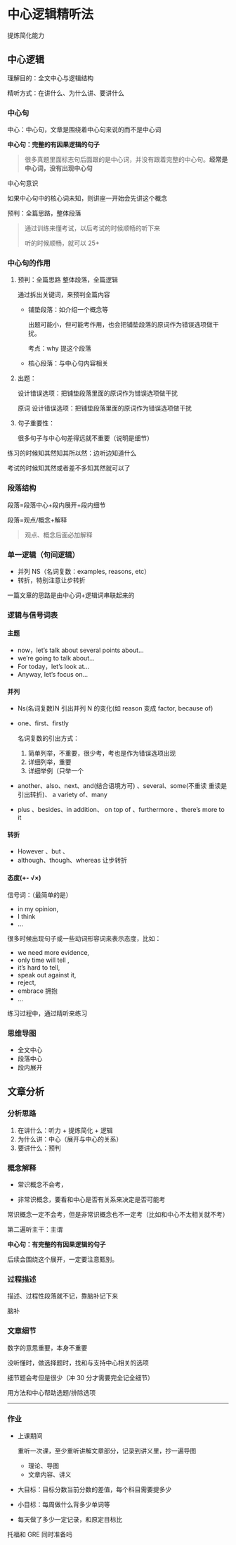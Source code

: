 # 中心逻辑精听法

提炼简化能力

## 中心逻辑

理解目的：全文中心与逻辑结构

精听方式：在讲什么、为什么讲、要讲什么

### 中心句

中心：中心句，文章是围绕着中心句来说的而不是中心词

**中心句：完整的有因果逻辑的句子**

> 很多真题里面标志句后面跟的是中心词，并没有跟着完整的中心句。**经常是中心词，没有出现中心句**
>

中心句意识

如果中心句中的核心词未知，则讲座一开始会先讲这个概念

预判：全篇思路，整体段落

> 通过训练来懂考试，以后考试的时候顺畅的听下来
>
> 听的时候顺畅，就可以 25+

### 中心句的作用

1. 预判：全篇思路 整体段落，全篇逻辑

   通过拆出关键词，来预判全篇内容

   - 铺垫段落：如介绍一个概念等

     出题可能小，但可能考作用，也会把铺垫段落的原词作为错误选项做干扰。

     考点：why 提这个段落

   - 核心段落：与中心句内容相关

2. 出题：

   设计错误选项：把铺垫段落里面的原词作为错误选项做干扰

   原词 设计错误选项：把铺垫段落里面的原词作为错误选项做干扰

3. 句子重要性：

   很多句子与中心句差得远就不重要（说明是细节）

练习的时候知其然知其所以然：边听边知道什么

考试的时候知其然或者差不多知其然就可以了

### 段落结构

段落=段落中心+段内展开+段内细节

段落=观点/概念+解释

> 观点、概念后面必加解释

### 单一逻辑（句间逻辑）

- 并列 NS（名词复数：examples, reasons, etc）
- 转折，特别注意让步转折

一篇文章的思路是由中心词+逻辑词串联起来的

### 逻辑与信号词表

#### 主题

- now，let’s talk about several points about...
- we’re going to talk about...
- For today，let’s look at...
- Anyway, let’s focus on...

#### 并列

- Ns(名词复数)N 引出并列 N 的变化(如 reason 变成 factor, because of) 

- one、first、firstly

  名词复数的引出方式：

  1. 简单列举，不重要，很少考，考也是作为错误选项出现
  2. 详细列举，重要
  3. 详细举例（只举一个

- another、also、next、and(结合语境方可) 、several、some(不重读 重读是引出转折)、 a variety of、many

- plus 、besides、in addition、 on top of 、furthermore 、there’s more to it

#### 转折

- However 、but 、
- although、though、whereas 让步转折

#### 态度(+- √×)

信号词：（最简单的是）

- in my opinion, 
- I think
- ...

很多时候出现句子或一些动词形容词来表示态度，比如：

- we need more evidence, 
- only time will tell , 
- it’s hard to tell, 
- speak out against it, 
- reject, 
- embrace 拥抱
- ...

练习过程中，通过精听来练习

### 思维导图

- 全文中心
- 段落中心
- 段内展开

## 文章分析

### 分析思路

1. 在讲什么：听力 + 提炼简化 + 逻辑
2. 为什么讲：中心（展开与中心的关系）
3. 要讲什么：预判

### 概念解释

- 常识概念不会考，

- 非常识概念，要看和中心是否有关系来决定是否可能考

常识概念一定不会考，但是非常识概念也不一定考（比如和中心不太相关就不考）

第二遍听主干：主谓

**中心句：有完整的有因果逻辑的句子**

后续会围绕这个展开，一定要注意甄别。

### 过程描述

描述、过程性段落就不记，靠脑补记下来

脑补

### 文章细节

数字的意思重要，本身不重要

没听懂时，做选择题时，找和与支持中心相关的选项

细节题会考但是很少（冲 30 分才需要完全记全细节）

用方法和中心帮助选题/排除选项

---

### 作业

- 上课期间

  重听一次课，至少重听讲解文章部分，记录到讲义里，抄一遍导图

  - 理论、导图
  - 文章内容、讲义

- 大目标：目标分数当前分数的差值，每个科目需要提多少
- 小目标：每周做什么背多少单词等
- 每天做了多少一定记录，和原定目标比

托福和 GRE 同时准备吗

